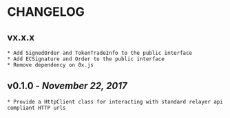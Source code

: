 # CHANGELOG

vx.x.x
------------------------
    * Add SignedOrder and TokenTradeInfo to the public interface
    * Add ECSignature and Order to the public interface
    * Remove dependency on 0x.js

v0.1.0 - _November 22, 2017_
------------------------
    * Provide a HttpClient class for interacting with standard relayer api compliant HTTP urls
